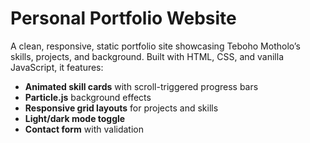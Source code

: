 # Personal Portfolio Website

A clean, responsive, static portfolio site showcasing Teboho Motholo’s skills, projects, and background. Built with HTML, CSS, and vanilla JavaScript, it features:

- **Animated skill cards** with scroll-triggered progress bars  
- **Particle.js** background effects  
- **Responsive grid layouts** for projects and skills  
- **Light/dark mode toggle**  
- **Contact form** with validation  
